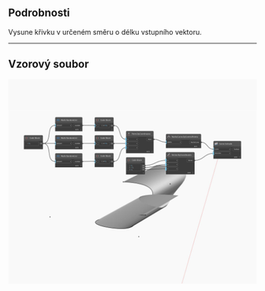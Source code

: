 ## Podrobnosti
Vysune křivku v určeném směru o délku vstupního vektoru.
___
## Vzorový soubor

![Extrude (direction)](./Autodesk.DesignScript.Geometry.Curve.Extrude(direction)_img.jpg)

